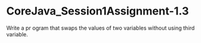 # CoreJava_Session1Assignment-1.3
Write a pr ogram that swaps the values of two variables without using third variable.
